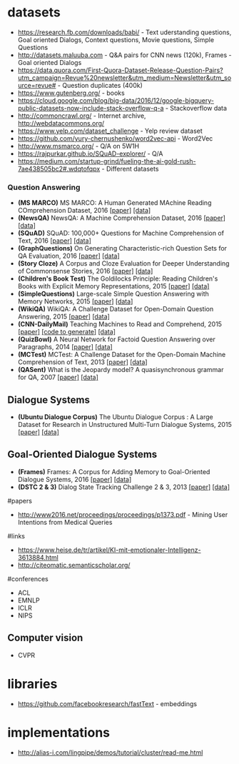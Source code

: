 # datasets  
* https://research.fb.com/downloads/babi/ - Text uderstanding questions, Goal oriented Dialogs, Context questions, Movie questions, Simple Questions   
* http://datasets.maluuba.com  - Q&A pairs for CNN news (120k), Frames - Goal oriented Dialogs  
* https://data.quora.com/First-Quora-Dataset-Release-Question-Pairs?utm_campaign=Revue%20newsletter&utm_medium=Newsletter&utm_source=revue#  - Question duplicates (400k)  
* https://www.gutenberg.org/  - books  
* https://cloud.google.com/blog/big-data/2016/12/google-bigquery-public-datasets-now-include-stack-overflow-q-a - Stackoverflow data  
* http://commoncrawl.org/ - Internet archive, http://webdatacommons.org/  
* https://www.yelp.com/dataset_challenge - Yelp review dataset   
* https://github.com/yury-chernushenko/word2vec-api - Word2Vec  
* http://www.msmarco.org/ - Q/A on 5W1H 
* https://rajpurkar.github.io/SQuAD-explorer/ - Q/A
* https://medium.com/startup-grind/fueling-the-ai-gold-rush-7ae438505bc2#.wdqtofqpx - Different datasets

### Question Answering
  * **(MS MARCO)** MS MARCO: A Human Generated MAchine Reading COmprehension Dataset, 2016 [[paper]](https://arxiv.org/abs/1611.09268) [[data]](http://www.msmarco.org/)
  * **(NewsQA)** NewsQA: A Machine Comprehension Dataset, 2016 [[paper]](https://arxiv.org/abs/1611.09830) [[data]](https://github.com/Maluuba/newsqa)
  * **(SQuAD)** SQuAD: 100,000+ Questions for Machine Comprehension of Text, 2016 [[paper]](http://arxiv.org/abs/1606.05250) [[data]](http://stanford-qa.com)
  * **(GraphQuestions)** On Generating Characteristic-rich Question Sets for QA Evaluation, 2016 [[paper]](http://cs.ucsb.edu/~ysu/papers/emnlp16_graphquestions.pdf) [[data]](https://github.com/ysu1989/GraphQuestions)
  * **(Story Cloze)** A Corpus and Cloze Evaluation for Deeper Understanding of
Commonsense Stories, 2016 [[paper]](http://arxiv.org/abs/1604.01696) [[data]](http://cs.rochester.edu/nlp/rocstories)
  * **(Children's Book Test)** The Goldilocks Principle: Reading Children's Books with Explicit Memory Representations, 2015 [[paper]](http://arxiv.org/abs/1511.02301) [[data]](http://cs.rochester.edu/nlp/rocstories)
  * **(SimpleQuestions)** Large-scale Simple Question Answering with Memory Networks, 2015 [[paper]](http://arxiv.org/pdf/1506.02075v1.pdf) [[data]](https://www.dropbox.com/s/tohrsllcfy7rch4/SimpleQuestions_v2.tgz)
  * **(WikiQA)** WikiQA: A Challenge Dataset for Open-Domain Question Answering, 2015 [[paper]](http://research.microsoft.com/pubs/252176/YangYihMeek_EMNLP-15_WikiQA.pdf) [[data]](http://research.microsoft.com/en-US/downloads/4495da01-db8c-4041-a7f6-7984a4f6a905/default.aspx)
  * **(CNN-DailyMail)** Teaching Machines to Read and Comprehend, 2015 [[paper]](http://arxiv.org/abs/1506.03340) [[code to generate]](https://github.com/deepmind/rc-data)  [[data]](http://cs.nyu.edu/~kcho/DMQA/)
  * **(QuizBowl)** A Neural Network for Factoid Question Answering over Paragraphs, 2014 [[paper]](https://www.cs.umd.edu/~miyyer/pubs/2014_qb_rnn.pdf) [[data]](https://www.cs.umd.edu/~miyyer/qblearn/index.html)
  * **(MCTest)** MCTest: A Challenge Dataset for the Open-Domain Machine Comprehension of Text, 2013 [[paper]](http://research.microsoft.com/en-us/um/redmond/projects/mctest/MCTest_EMNLP2013.pdf) [[data]](http://research.microsoft.com/en-us/um/redmond/projects/mctest/data.html)
  * **(QASent)** What is the Jeopardy model? A quasisynchronous grammar for QA, 2007 [[paper]](http://homes.cs.washington.edu/~nasmith/papers/wang+smith+mitamura.emnlp07.pdf) [[data]](http://cs.stanford.edu/people/mengqiu/data/qg-emnlp07-data.tgz)

## Dialogue Systems
  * **(Ubuntu Dialogue Corpus)** The Ubuntu Dialogue Corpus : A Large Dataset for Research in Unstructured Multi-Turn Dialogue Systems, 2015 [[paper]](http://arxiv.org/abs/1506.08909) [[data]](https://github.com/rkadlec/ubuntu-ranking-dataset-creator)

## Goal-Oriented Dialogue Systems
  * **(Frames)** Frames: A Corpus for Adding Memory to Goal-Oriented Dialogue Systems, 2016 [[paper]](https://drive.google.com/open?id=0B0NbdOVyfuu1bEEwaXJ5UzJUSWs) [[data]](http://datasets.maluuba.com/Frames)
  * **(DSTC 2 & 3)** Dialog State Tracking Challenge 2 & 3, 2013 [[paper]](http://camdial.org/~mh521/dstc/downloads/handbook.pdf) [[data]](http://camdial.org/~mh521/dstc/)

#papers
* http://www2016.net/proceedings/proceedings/p1373.pdf - Mining User Intentions from Medical Queries  

#links   
* https://www.heise.de/tr/artikel/KI-mit-emotionaler-Intelligenz-3613884.html  
* http://citeomatic.semanticscholar.org/  

#conferences
* ACL  
* EMNLP 
* ICLR
* NIPS
## Computer vision
* CVPR


# libraries  
* https://github.com/facebookresearch/fastText - embeddings

# implementations
* http://alias-i.com/lingpipe/demos/tutorial/cluster/read-me.html
